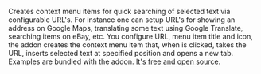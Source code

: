 Creates context menu items for quick searching of selected text via configurable URL's.
For instance one can setup URL's for showing an address on Google Maps,
translating some text using Google Translate, searching items on eBay, etc.
You configure URL, menu item title and icon, the addon creates the context menu item that,
when is clicked, takes the URL, inserts selected text at specified position and opens a new tab.
Examples are bundled with the addon.
<a href="https://github.com/yarulan/search-via-url-firefox-addon">It's free and open source</a>.